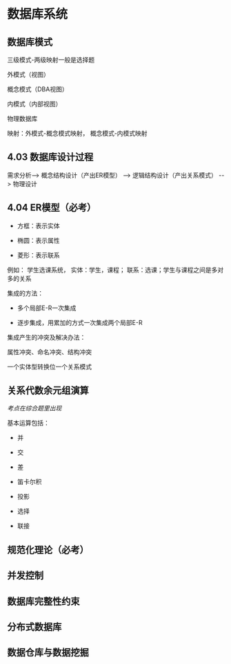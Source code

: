 # 数据库系统

## 数据库模式

三级模式-两级映射一般是选择题

外模式（视图）

概念模式（DBA视图）

内模式（内部视图）

物理数据库

映射：外模式-概念模式映射， 概念模式-内模式映射

## 4.03 数据库设计过程

需求分析--> 概念结构设计（产出ER模型） --> 逻辑结构设计（产出关系模式） --> 物理设计

## 4.04 ER模型（必考）

* 方框：表示实体

* 椭圆：表示属性

* 菱形：表示联系

例如： 学生选课系统， 实体：学生，课程； 联系：选课；学生与课程之间是多对多的关系

集成的方法：

* 多个局部E-R一次集成

* 逐步集成，用累加的方式一次集成两个局部E-R

集成产生的冲突及解决办法：

属性冲突、命名冲突、结构冲突

一个实体型转换位一个关系模式

## 关系代数余元组演算

*考点在综合题里出现*

基本运算包括：

* 并

* 交

* 差

* 笛卡尔积

* 投影

* 选择

* 联接

## 规范化理论（必考）

## 并发控制

## 数据库完整性约束

## 分布式数据库

## 数据仓库与数据挖掘
